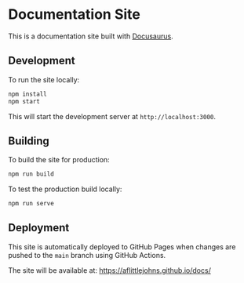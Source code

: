 # Documentation Site

This is a documentation site built with [Docusaurus](https://docusaurus.io/).

## Development

To run the site locally:

```bash
npm install
npm start
```

This will start the development server at `http://localhost:3000`.

## Building

To build the site for production:

```bash
npm run build
```

To test the production build locally:

```bash
npm run serve
```

## Deployment

This site is automatically deployed to GitHub Pages when changes are pushed to the `main` branch using GitHub Actions.

The site will be available at: https://aflittlejohns.github.io/docs/
